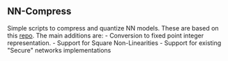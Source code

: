 NN-Compress
-----------

Simple scripts to compress and quantize NN models. These are based on this [repo](https://github.com/aaron-xichen/pytorch-playground).
The main additions are:
    - Conversion to fixed point integer representation. 
    - Support for Square Non-Linearities
    - Support for existing "Secure" networks implementations
